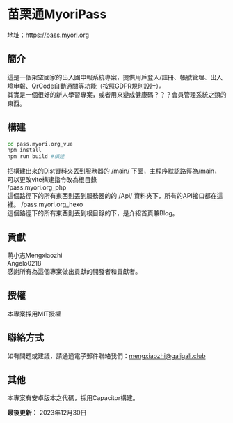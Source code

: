 # 苗栗通MyoriPass
地址：https://pass.myori.org

## 簡介
這是一個架空國家的出入國申報系統專案，提供用戶登入/註冊、帳號管理、出入境申報、QrCode自動通關等功能（按照GDPR規則設計）。<br>
其實是一個很好的新人學習專案，或者用來變成健康碼？？？會員管理系統之類的東西。<br>

## 構建
```bash
cd pass.myori.org_vue
npm install  
npm run build #構建
```
把構建出來的Dist資料夾丟到服務器的 /main/ 下面，主程序默認路徑為/main，可以更改vite構建指令改為根目錄<br>
/pass.myori.org_php<br>
這個路徑下的所有東西則丟到服務器的的 /Api/ 資料夾下，所有的API接口都在這裡。
/pass.myori.org_hexo<br>
這個路徑下的所有東西則丟到根目錄的下，是介紹首頁兼Blog。

## 貢獻
萌小志Mengxiaozhi<br>
Angelo0218<br>
感謝所有為這個專案做出貢獻的開發者和貢獻者。

## 授權
本專案採用MIT授權

## 聯絡方式
如有問題或建議，請通過電子郵件聯絡我們：mengxiaozhi@galigali.club

## 其他
本專案有安卓版本之代碼，採用Capacitor構建。<br>

**最後更新：** 2023年12月30日
